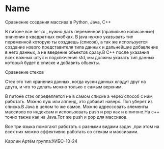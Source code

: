 # Name
Сравнение создания массива в Python, Java, C++

В питоне все легко , нужно дать переменной (правильно написанные) значения в квадратных скобках. В java нужно указывать тип переменной которую ты создаешь (список), а так же используется создание нового представителя типа данных и дальнейшие добавление в него данных, а не введение обьектов сразу.В С++ после указания всех важных штук и подключения std, мы должны указать тип данных который будет в списке и добавить обьекты.

Сравнение стеков

Стек это тип хранения данных, когда куски данных кладут друг на друга, и что то делать можно только с самым верхним.

В питоне стэк определяется не в самом списке а через способ с ним работать. Можно пуш или аппенд, это добавит наверх. Поп уберет из списка.В Java в целом то же самое. Можно адрессовать элементы массивов по индексам и использовать push и pop как и в питоне.На с++ точно также как на Java.Тот же push и pop для массивов.

Все три языка помогают работать с разными видами задач ,при этом на всех них можно эффективно работать со стекам и массивами.

Карлин Артём       группа:УИБО-10-24

